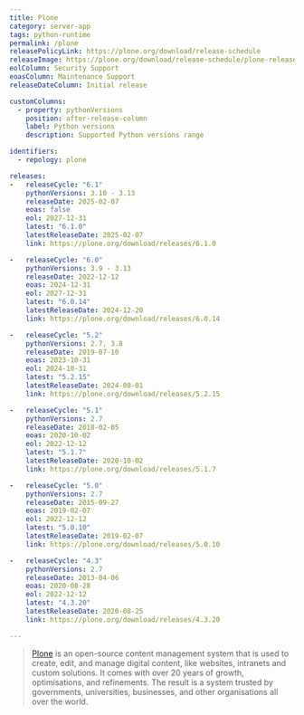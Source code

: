 ```yaml
---
title: Plone
category: server-app
tags: python-runtime
permalink: /plone
releasePolicyLink: https://plone.org/download/release-schedule
releaseImage: https://plone.org/download/release-schedule/plone-release-schedule-2025-01-23.png/@@images/image
eolColumn: Security Support
eoasColumn: Maintenance Support
releaseDateColumn: Initial release

customColumns:
  - property: pythonVersions
    position: after-release-column
    label: Python versions
    description: Supported Python versions range

identifiers:
  - repology: plone

releases:
-   releaseCycle: "6.1"
    pythonVersions: 3.10 - 3.13
    releaseDate: 2025-02-07
    eoas: false
    eol: 2027-12-31
    latest: "6.1.0"
    latestReleaseDate: 2025-02-07
    link: https://plone.org/download/releases/6.1.0

-   releaseCycle: "6.0"
    pythonVersions: 3.9 - 3.13
    releaseDate: 2022-12-12
    eoas: 2024-12-31
    eol: 2027-12-31
    latest: "6.0.14"
    latestReleaseDate: 2024-12-20
    link: https://plone.org/download/releases/6.0.14

-   releaseCycle: "5.2"
    pythonVersions: 2.7, 3.8
    releaseDate: 2019-07-10
    eoas: 2023-10-31
    eol: 2024-10-31
    latest: "5.2.15"
    latestReleaseDate: 2024-08-01
    link: https://plone.org/download/releases/5.2.15

-   releaseCycle: "5.1"
    pythonVersions: 2.7
    releaseDate: 2018-02-05
    eoas: 2020-10-02
    eol: 2022-12-12
    latest: "5.1.7"
    latestReleaseDate: 2020-10-02
    link: https://plone.org/download/releases/5.1.7

-   releaseCycle: "5.0"
    pythonVersions: 2.7
    releaseDate: 2015-09-27
    eoas: 2019-02-07
    eol: 2022-12-12
    latest: "5.0.10"
    latestReleaseDate: 2019-02-07
    link: https://plone.org/download/releases/5.0.10

-   releaseCycle: "4.3"
    pythonVersions: 2.7
    releaseDate: 2013-04-06
    eoas: 2020-08-28
    eol: 2022-12-12
    latest: "4.3.20"
    latestReleaseDate: 2020-08-25
    link: https://plone.org/download/releases/4.3.20

---
```


> [Plone](https://plone.org) is an open-source content management system that is used to create,
> edit, and manage digital content, like websites, intranets and custom solutions. It comes with
> over 20 years of growth, optimisations, and refinements. The result is a system trusted by
> governments, universities, businesses, and other organisations all over the world.
